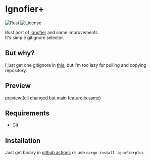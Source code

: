 # Ignofier+

![Rust](https://img.shields.io/badge/language-rust-1976d2?style=for-the-badge&logo=rust)
![License](https://img.shields.io/badge/license-bsd-green?style=for-the-badge)

Rust port of [ignofier](https://github.com/sujang958/ignofier) and some improvements\
It's simple gitignore selector.

## But why?
I just get one gitignore in [this](https://github.com/github/gitignore), but i'm too lazy for pulling and copying repository.

## Preview

[preview (cli changed but main feature is same)](https://asciinema.org/a/598500)

## Requirements

- Git

## Installation

Just get binary in [github actions](https://github.com/MisileLab/ignofierplus/actions/workflows/build.yml) or use `cargo install ignofierplus`
